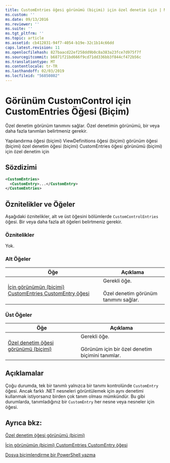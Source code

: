 ```yaml
---
title: CustomEntries öğesi görünümü (biçimi) için özel denetim için | Microsoft Docs
ms.custom: ''
ms.date: 09/13/2016
ms.reviewer: ''
ms.suite: ''
ms.tgt_pltfrm: ''
ms.topic: article
ms.assetid: cb412831-94f7-4054-b19e-32c1b14c66dd
caps.latest.revision: 11
ms.openlocfilehash: 827baacd22ef258dd9b0c8a383a23fce7d975f7f
ms.sourcegitcommit: b6871f21bd666f9cd71dd336bb3f844cf472b56c
ms.translationtype: MT
ms.contentlocale: tr-TR
ms.lasthandoff: 02/03/2019
ms.locfileid: "56850802"
---
```

# <a name="customentries-element-for-customcontrol-for-view-format"></a>Görünüm CustomControl için CustomEntries Öğesi (Biçim)

Özel denetim görünüm tanımını sağlar. Özel denetimin görünümü, bir veya daha fazla tanımları belirtmeniz gerekir.

Yapılandırma öğesi (biçimi) ViewDefinitions öğesi (biçimi) görünüm öğesi (biçimi) özel denetim öğesi (biçimi) CustomEntries öğesi görünümü (biçimi) için özel denetim için

## <a name="syntax"></a>Sözdizimi

```xml
<CustomEntries>
  <CustomEntry>...</CustomEntry>
</CustomEntries>
```

## <a name="attributes-and-elements"></a>Öznitelikler ve Öğeler

Aşağıdaki öznitelikler, alt ve üst öğesini bölümlerde `CustomControlEntries` öğesi. Bir veya daha fazla alt öğeleri belirtmeniz gerekir.

### <a name="attributes"></a>Öznitelikler

Yok.

### <a name="child-elements"></a>Alt Öğeler

|Öğe|Açıklama|
|-------------|-----------------|
|[İçin görünümün (biçimi) CustomEntries CustomEntry öğesi](./customentry-element-for-customentries-for-customcontrol-for-view-format.md)|Gerekli öğe.<br /><br /> Özel denetim görünüm tanımını sağlar.|

### <a name="parent-elements"></a>Üst Öğeler

|Öğe|Açıklama|
|-------------|-----------------|
|[Özel denetim öğesi görünümü (biçimi)](./customcontrol-element-for-view-format.md)|Gerekli öğe.<br /><br /> Görünüm için bir özel denetim biçimini tanımlar.|

## <a name="remarks"></a>Açıklamalar

Çoğu durumda, tek bir tanımlı yalnızca bir tanımı kontrolünde `CustomEntry` öğesi. Ancak farklı .NET nesneleri görüntülemek için aynı denetimi kullanmak istiyorsanız birden çok tanım olması mümkündür. Bu gibi durumlarda, tanımladığınız bir `CustomEntry` her nesne veya nesneler için öğesi.

## <a name="see-also"></a>Ayrıca bkz:

[Özel denetim öğesi görünümü (biçimi)](./customcontrol-element-for-view-format.md)

[İçin görünümün (biçimi) CustomEntries CustomEntry öğesi](./customentry-element-for-customentries-for-customcontrol-for-view-format.md)

[Dosya biçimlendirme bir PowerShell yazma](./writing-a-powershell-formatting-file.md)
